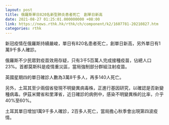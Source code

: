 ```yaml
---
layout: post
title: 俄羅斯單日820名新型肺炎患者死亡　創單日新高
date: 2021-08-27 01:25:01.000000000 +08:00
link: https://news.rthk.hk/rthk/ch/component/k2/1607781-20210827.htm
categories: rthk
---
```


新冠疫情在俄羅斯持續嚴峻，單日有820名患者死亡，創單日新高，另外單日有1萬9千多人確診。　

俄羅斯不少民眾對疫苗效用存疑，只有3千5百萬人完成接種疫苗，佔總人口23%。首都莫斯科是疫情重災區，當局強制部分群組注射疫苗。　

英國星期四的單日確診人數為3萬8千多人，再多140人死亡。

另外，土耳其至少兩個省發現不明變異病毒株，正進行基因研究，以確認是否新變種病毒。伊茲米爾省和里澤省，近日確診的病例中，感染不明變異株的比率，介乎40%至60%。

土耳其單日增加1萬9千多人確診，2百多人死亡，當局擔心秋季會出現第四波疫情。

